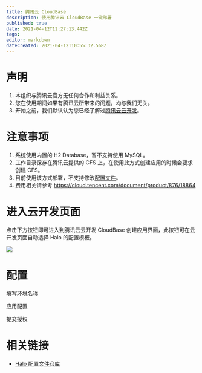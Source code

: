 ```yaml
---
title: 腾讯云 CloudBase
description: 使用腾讯云 CloudBase 一键部署
published: true
date: 2021-04-12T12:27:13.442Z
tags: 
editor: markdown
dateCreated: 2021-04-12T10:55:32.568Z
---
```


# 声明

1. 本组织与腾讯云官方无任何合作和利益关系。
2. 您在使用期间如果有腾讯云所带来的问题，均与我们无关。
3. 开始之前，我们默认认为您已经了解过[腾讯云云开发](https://cloud.tencent.com/product/tcb)。

# 注意事项

1. 系统使用内置的 H2 Database，暂不支持使用 MySQL。
1. 工作目录保存在腾讯云提供的 CFS 上，在使用此方式创建应用的时候会要求创建 CFS。
1. 目前使用该方式部署，不支持修改[配置文件](https://docs.halo.run/zh/install/config)。
1. 费用相关请参考 https://cloud.tencent.com/document/product/876/18864

# 进入云开发页面

点击下方按钮即可进入到腾讯云云开发 CloudBase 创建应用界面，此按钮可在云开发页面自动选择 Halo 的配置模板。

[![](https://main.qcloudimg.com/raw/67f5a389f1ac6f3b4d04c7256438e44f.svg)](https://console.cloud.tencent.com/tcb/env/index?action=CreateAndDeployCloudBaseProject&appUrl=https%3A%2F%2Fgithub.com%2Fhalo-dev%2Ftencent-cloudbase-halo&branch=master)

# 配置

填写环境名称

应用配置

提交授权

# 相关链接

- [Halo 配置文件仓库](https://github.com/halo-dev/tencent-cloudbase-halo)

